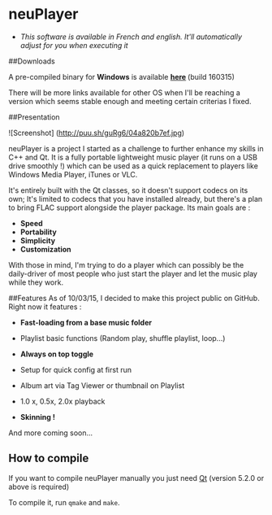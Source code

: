 # neuPlayer
- <i>This software is available in French and english. It'll automatically adjust for you when executing it </i>

##Downloads

A pre-compiled binary for <b>Windows</b> is available <b>[here](http://goo.gl/QiW88m) </b>(build 160315)

There will be more links available for other OS when I'll be reaching a version which seems stable enough and meeting certain criterias I fixed.


##Presentation 

![Screenshot] (http://puu.sh/guRg6/04a820b7ef.jpg)


neuPlayer is a project I started as a challenge to further enhance my skills in C++ and Qt.
It is a fully portable lightweight music player (it runs on a USB drive smoothly !) which can be used as a quick replacement to players like Windows Media Player, iTunes or VLC.

It's entirely built with the Qt classes, so it doesn't support codecs on its own; It's limited to codecs that you have installed already, but there's a plan to bring FLAC support alongside the player package.
Its main goals are : 

  - <b>Speed</b>
  - <b>Portability</b>
  - <b>Simplicity</b>
  - <b>Customization</b>
  
 
 With those in mind, I'm trying to do a player which can possibly be the daily-driver of most people who just start the player and let the music play while they work.

##Features
 As of 10/03/15, I decided to make this project public on GitHub. Right now it features : 
 - <b>Fast-loading from a base music folder</b>
 
 - Playlist basic functions (Random play, shuffle playlist, loop...)
 
 - <b>Always on top toggle </b>
 
 - Setup for quick config at first run
 
 - Album art via Tag Viewer or thumbnail on Playlist
 
 - 1.0 x, 0.5x, 2.0x playback
 
 - <b>Skinning ! </b>
 
 And more coming soon...


## How to compile

If you want to compile neuPlayer manually you just need [Qt](https://www.qt.io/) (version 5.2.0 or above is required)

To compile it, run `qmake` and `make`.
 
  

